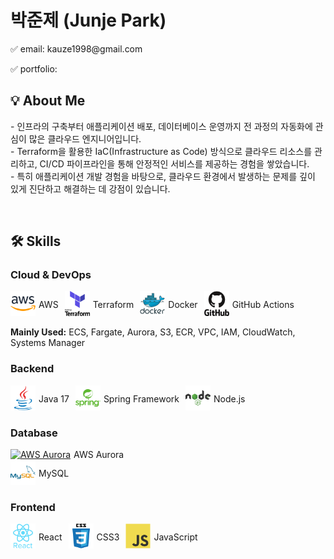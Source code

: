  <h1 align="left">박준제 (Junje Park)</h1>

  <p>✅ email: kauze1998@gmail.com </p>
  <p>✅ portfolio: 
  <br>

  <h2 align="left">💡 About Me</h2>
  <p>
     - 인프라의 구축부터 애플리케이션 배포, 데이터베이스 운영까지 전 과정의
       자동화에 관심이 많은 클라우드 엔지니어입니다.<br/>
     - Terraform을 활용한 IaC(Infrastructure as Code) 방식으로 클라우드 리소스를
       관리하고, CI/CD 파이프라인을 통해 안정적인 서비스를 제공하는 경험을
       쌓았습니다.<br/>
     - 특히 애플리케이션 개발 경험을 바탕으로, 클라우드 환경에서 발생하는 문제를
       깊이 있게 진단하고 해결하는 데 강점이 있습니다.
  </p>
  <br>

  <h2 align="left">🛠️ Skills</h2>

  <h3 align="left">Cloud & DevOps</h3>
  <div style="display: flex; flex-wrap: wrap; gap: 10px;">
      <div style="display: flex; align-items: center;">
          <a href="https://aws.amazon.com" target="_blank" rel="noreferrer">
              <img src="https://raw.githubusercontent.com/devicons/devicon/master/icons/amazonwebservices/amazonwebservices-original-wordmark.svg" alt="AWS"
  width="40" height="40"/>
          </a>
          <span style="margin-left: 5px;">AWS</span>
      </div>
      <div style="display: flex; align-items: center;">
          <a href="https://www.terraform.io/" target="_blank" rel="noreferrer">
              <img src="https://raw.githubusercontent.com/devicons/devicon/master/icons/terraform/terraform-original-wordmark.svg" alt="Terraform" width="40"
  height="40"/>
          </a>
          <span style="margin-left: 5px;">Terraform</span>
      </div>
      <div style="display: flex; align-items: center;">
          <a href="https://www.docker.com/" target="_blank" rel="noreferrer">
              <img src="https://raw.githubusercontent.com/devicons/devicon/master/icons/docker/docker-original-wordmark.svg" alt="Docker" width="40"
  height="40"/>
          </a>
          <span style="margin-left: 5px;">Docker</span>
      </div>
      <div style="display: flex; align-items: center;">
          <a href="https://github.com/features/actions" target="_blank"
  rel="noreferrer">
              <img src="https://raw.githubusercontent.com/devicons/devicon/master/icons/github/github-original-wordmark.svg" alt="GitHub Actions" width="40"
  height="40"/>
          </a>
          <span style="margin-left: 5px;">GitHub Actions</span>
      </div>
  </div>
  <p>
    <b>Mainly Used:</b> ECS, Fargate, Aurora, S3, ECR, VPC, IAM, CloudWatch,
  Systems Manager
  </p>

  <h3 align="left">Backend</h3>
  <div style="display: flex; flex-wrap: wrap; gap: 10px;">
      <div style="display: flex; align-items: center;">
          <a href="https://www.java.com" target="_blank" rel="noreferrer">
              <img src="https://raw.githubusercontent.com/devicons/devicon/master/icons/java/java-original.svg" alt="Java 17" width="40" height="40"/>
          </a>
          <span style="margin-left: 5px;">Java 17</span>
      </div>
      <div style="display: flex; align-items: center;">
          <a href="https://spring.io/" target="_blank" rel="noreferrer">
              <img src="https://raw.githubusercontent.com/devicons/devicon/develop/icons/spring/spring-original-wordmark.svg" alt="Spring" width="40"
  height="40"/>
          </a>
          <span style="margin-left: 5px;">Spring Framework</span>
      </div>
      <div style="display: flex; align-items: center;">
          <a href="https://nodejs.org" target="_blank" rel="noreferrer">
              <img src="https://raw.githubusercontent.com/devicons/devicon/master/icons/nodejs/nodejs-original-wordmark.svg" alt="Node.js" width="40"
  height="40"/>
          </a>
          <span style="margin-left: 5px;">Node.js</span>
      </div>
  </div>

  <h3 align="left">Database</h3>
  <div style="display: flex; align-items: center;">
        <a href="https://aws.amazon.com/rds/aurora/" target="_blank"
 rel="noreferrer">
          <img src="https://github.com/user-attachments/assets/ce0888c8-c1b6-4fc4-8539-c49066e0c0e0" alt="AWS Aurora" width="40" height="40"/>
        </a>
        <span style="margin-left: 5px;">AWS Aurora</span>
      </div>
      <div style="display: flex; align-items: center;">
          <a href="https://www.mysql.com/" target="_blank" rel="noreferrer">
              <img src="https://raw.githubusercontent.com/devicons/devicon/master/icons/mysql/mysql-original-wordmark.svg" alt="MySQL" width="40" height="40"/>
          </a>
          <span style="margin-left: 5px;">MySQL</span>
      </div>
  </div>

  <h3 align="left">Frontend</h3>
  <div style="display: flex; flex-wrap: wrap; gap: 10px;">
      <div style="display: flex; align-items: center;">
          <a href="https://reactjs.org/" target="_blank" rel="noreferrer">
              <img src="https://raw.githubusercontent.com/devicons/devicon/master/icons/react/react-original-wordmark.svg" alt="React" width="40"
  height="40"/>
          </a>
          <span style="margin-left: 5px;">React</span>
      </div>
      <div style="display: flex; align-items: center;">
          <a href="https://www.w3schools.com/css/" target="_blank"
  rel="noreferrer">
              <img src="https://raw.githubusercontent.com/devicons/devicon/master/icons/css3/css3-original-wordmark.svg" alt="CSS3" width="40" height="40"/>
          </a>
          <span style="margin-left: 5px;">CSS3</span>
      </div>
      <div style="display: flex; align-items: center;">
          <a href="https://git-scm.com/" target="_blank" rel="noreferrer">
              <img src="https://raw.githubusercontent.com/devicons/devicon/master/icons/javascript/javascript-original.svg" alt="JavaScript" width="40" height="40"/>
          </a>
          <span style="margin-left: 5px;">JavaScript</span>
      </div>
  </div>
